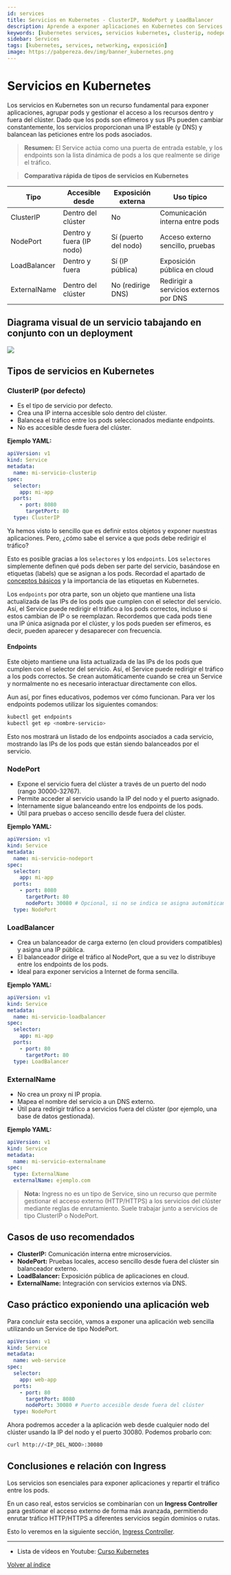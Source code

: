 ```yaml
---
id: services
title: Servicios en Kubernetes - ClusterIP, NodePort y LoadBalancer
description: Aprende a exponer aplicaciones en Kubernetes con Services. Domina ClusterIP, NodePort, LoadBalancer y endpoints con ejemplos prácticos.
keywords: [kubernetes services, servicios kubernetes, clusterip, nodeport, loadbalancer, exponer aplicaciones kubernetes, networking kubernetes]
sidebar: Services
tags: [kubernetes, services, networking, exposición]
image: https://pabpereza.dev/img/banner_kubernetes.png
---
```



# Servicios en Kubernetes

Los servicios en Kubernetes son un recurso fundamental para exponer aplicaciones, agrupar pods y gestionar el acceso a los recursos dentro y fuera del clúster. Dado que los pods son efímeros y sus IPs pueden cambiar constantemente, los servicios proporcionan una IP estable (y DNS) y balancean las peticiones entre los pods asociados.



> **Resumen:** El Service actúa como una puerta de entrada estable, y los endpoints son la lista dinámica de pods a los que realmente se dirige el tráfico.

> **Comparativa rápida de tipos de servicios en Kubernetes**

| Tipo           | Accesible desde         | Exposición externa | Uso típico                                 |
|----------------|------------------------|--------------------|--------------------------------------------|
| ClusterIP      | Dentro del clúster     | No                 | Comunicación interna entre pods            |
| NodePort       | Dentro y fuera (IP nodo)| Sí (puerto del nodo)| Acceso externo sencillo, pruebas           |
| LoadBalancer   | Dentro y fuera         | Sí (IP pública)    | Exposición pública en cloud                |
| ExternalName   | Dentro del clúster     | No (redirige DNS)  | Redirigir a servicios externos por DNS     |


## Diagrama visual de un servicio tabajando en conjunto con un deployment

![](./diagramas/services.drawio.svg)



## Tipos de servicios en Kubernetes

### ClusterIP (por defecto)
- Es el tipo de servicio por defecto.
- Crea una IP interna accesible solo dentro del clúster.
- Balancea el tráfico entre los pods seleccionados mediante endpoints.
- No es accesible desde fuera del clúster.

**Ejemplo YAML:**
```yaml
apiVersion: v1
kind: Service
metadata:
  name: mi-servicio-clusterip
spec:
  selector:
    app: mi-app
  ports:
    - port: 8080
      targetPort: 80
  type: ClusterIP
```

Ya hemos visto lo sencillo que es definir estos objetos y exponer nuestras aplicaciones. Pero, ¿cómo sabe el service a que pods debe redirigir el tráfico?

Esto es posible gracias a los `selectores` y los `endpoints`. Los `selectores` simplemente definen qué pods deben ser parte del servicio, basándose en etiquetas (labels) que se asignan a los pods. Recordad el apartado de [conceptos básicos](./105.Conceptos.md) y la importancia de las etiquetas en Kubernetes.

Los `endpoints` por otra parte, son un objeto que mantiene una lista actualizada de las IPs de los pods que cumplen con el selector del servicio. Así, el Service puede redirigir el tráfico a los pods correctos, incluso si estos cambian de IP o se reemplazan. Recordemos que cada pods tiene una IP única asignada por el clúster, y los pods pueden ser efímeros, es decir, pueden aparecer y desaparecer con frecuencia.

#### Endpoints 
 Este objeto mantiene una lista actualizada de las IPs de los pods que cumplen con el selector del servicio. Así, el Service puede redirigir el tráfico a los pods correctos. Se crean automáticamente cuando se crea un Service y normalmente no es necesario interactuar directamente con ellos.

 Aun así, por fines educativos, podemos ver cómo funcionan. Para ver los endpoints podemos utilizar los siguientes comandos:
  ```bash
  kubectl get endpoints
  kubectl get ep <nombre-servicio>
  ```
Esto nos mostrará un listado de los endpoints asociados a cada servicio, mostrando las IPs de los pods que están siendo balanceados por el servicio. 

### NodePort
- Expone el servicio fuera del clúster a través de un puerto del nodo (rango 30000-32767).
- Permite acceder al servicio usando la IP del nodo y el puerto asignado.
- Internamente sigue balanceando entre los endpoints de los pods.
- Útil para pruebas o acceso sencillo desde fuera del clúster.

**Ejemplo YAML:**
```yaml
apiVersion: v1
kind: Service
metadata:
  name: mi-servicio-nodeport
spec:
  selector:
    app: mi-app
  ports:
    - port: 8080
      targetPort: 80
      nodePort: 30080 # Opcional, si no se indica se asigna automáticamente
  type: NodePort
```

### LoadBalancer
- Crea un balanceador de carga externo (en cloud providers compatibles) y asigna una IP pública.
- El balanceador dirige el tráfico al NodePort, que a su vez lo distribuye entre los endpoints de los pods.
- Ideal para exponer servicios a Internet de forma sencilla.

**Ejemplo YAML:**
```yaml
apiVersion: v1
kind: Service
metadata:
  name: mi-servicio-loadbalancer
spec:
  selector:
    app: mi-app
  ports:
    - port: 80
      targetPort: 80
  type: LoadBalancer
```

### ExternalName
- No crea un proxy ni IP propia.
- Mapea el nombre del servicio a un DNS externo.
- Útil para redirigir tráfico a servicios fuera del clúster (por ejemplo, una base de datos gestionada).

**Ejemplo YAML:**
```yaml
apiVersion: v1
kind: Service
metadata:
  name: mi-servicio-externalname
spec:
  type: ExternalName
  externalName: ejemplo.com
```

> **Nota:** Ingress no es un tipo de Service, sino un recurso que permite gestionar el acceso externo (HTTP/HTTPS) a los servicios del clúster mediante reglas de enrutamiento. Suele trabajar junto a servicios de tipo ClusterIP o NodePort.

## Casos de uso recomendados
- **ClusterIP:** Comunicación interna entre microservicios.
- **NodePort:** Pruebas locales, acceso sencillo desde fuera del clúster sin balanceador externo.
- **LoadBalancer:** Exposición pública de aplicaciones en cloud.
- **ExternalName:** Integración con servicios externos vía DNS.


## Caso práctico exponiendo una aplicación web
Para concluir esta sección, vamos a exponer una aplicación web sencilla utilizando un Service de tipo NodePort.
```yaml
apiVersion: v1
kind: Service
metadata:
  name: web-service
spec:
  selector:
    app: web-app
  ports:
    - port: 80
      targetPort: 8080
      nodePort: 30080 # Puerto accesible desde fuera del clúster
  type: NodePort
```

Ahora podremos acceder a la aplicación web desde cualquier nodo del clúster usando la IP del nodo y el puerto 30080. Podemos probarlo con:
```bash
curl http://<IP_DEL_NODO>:30080
```

## Conclusiones e relación con Ingress
Los servicios son esenciales para exponer aplicaciones y repartir el tráfico entre los pods.

En un caso real, estos servicios se combinarían con un **Ingress Controller** para gestionar el acceso externo de forma más avanzada, permitiendo enrutar tráfico HTTP/HTTPS a diferentes servicios según dominios o rutas.

Esto lo veremos en la siguiente sección, [Ingress Controller](112.Ingress_controller.md).



---
* Lista de vídeos en Youtube: [Curso Kubernetes](https://www.youtube.com/playlist?list=PLQhxXeq1oc2k9MFcKxqXy5GV4yy7wqSma)

[Volver al índice](README.md#índice)